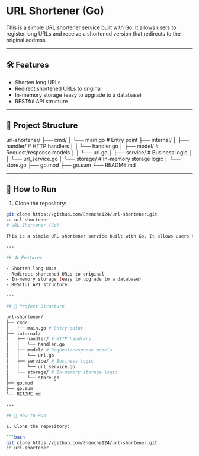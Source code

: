 
# URL Shortener (Go)

This is a simple URL shortener service built with Go. It allows users to register long URLs and receive a shortened version that redirects to the original address.

---

## 🛠 Features

- Shorten long URLs
- Redirect shortened URLs to original
- In-memory storage (easy to upgrade to a database)
- RESTful API structure

---

## 📁 Project Structure

url-shortener/
├── cmd/
│ └── main.go # Entry point
├── internal/
│ ├── handler/ # HTTP handlers
│ │ └── handler.go
│ ├── model/ # Request/response models
│ │ └── url.go
│ ├── service/ # Business logic
│ │ └── url_service.go
│ └── storage/ # In-memory storage logic
│ └── store.go
├── go.mod
├── go.sum
└── README.md





---

## 🚀 How to Run

1. Clone the repository:

```bash
git clone https://github.com/Enenche124/url-shortener.git
cd url-shortener
# URL Shortener (Go)

This is a simple URL shortener service built with Go. It allows users to register long URLs and receive a shortened version that redirects to the original address.

---

## 🛠 Features

- Shorten long URLs
- Redirect shortened URLs to original
- In-memory storage (easy to upgrade to a database)
- RESTful API structure

---

## 📁 Project Structure

url-shortener/  
├── cmd/  
│   └── main.go # Entry point  
├── internal/  
│   ├── handler/ # HTTP handlers  
│   │   └── handler.go  
│   ├── model/ # Request/response models  
│   │   └── url.go  
│   ├── service/ # Business logic  
│   │   └── url_service.go  
│   └── storage/ # In-memory storage logic  
│       └── store.go  
├── go.mod  
├── go.sum  
└── README.md  

---

## 🚀 How to Run

1. Clone the repository:

```bash
git clone https://github.com/Enenche124/url-shortener.git
cd url-shortener
